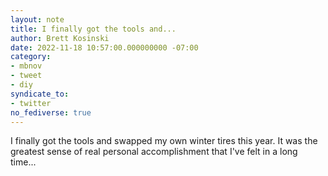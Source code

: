 ```yaml
---
layout: note
title: I finally got the tools and...
author: Brett Kosinski
date: 2022-11-18 10:57:00.000000000 -07:00
category:
- mbnov
- tweet
- diy
syndicate_to:
- twitter
no_fediverse: true
---
```

I finally got the tools and swapped my own winter tires this year. It was the greatest sense of real personal accomplishment that I've felt in a long time...